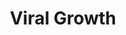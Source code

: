 ---
layout: project

# project title that will be displayed in plain text
title: Viral Growth

# universal file name for: project page URL and primary assets
filename: viral_growth

ext: .jpg  # asset extension ex: images\project_a.jpg vs project_a.png
highlight: True # True if this project should be highlighted over others
index: 10  # index number for sorting which affects loops over all projects

# short project descriptor that will be displayed in plain text
blurb: Simulations of viral growth within a patient under various different circumstances. 
---